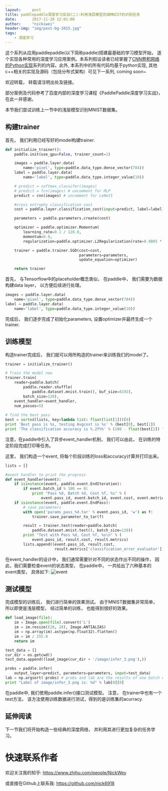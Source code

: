 ```yaml
---
layout:     post
title: paddlepaddle深度学习实战(二):利用浅层模型完成MNIST的识别任务
date:       2017-11-28 12:01:00
author:     "nickiwei"
header-img: "img/post-bg-2015.jpg"
tags:
    - 深度学习
---
```


这个系列从应用paddlepaddle(以下简称paddle)搭建最基础的学习模型开始， 逐个实现各种常用的深度学习应用案例。本系列假设读者已经掌握了[CNN卷积网络的Python实现](http://nickiwei.github.io/2017/09/01/CNN卷积网络的Python实现I-FCN全连接网络/)系列的内容。此外, 本系列中的所有代码均基于python实现, 其他c++相关的实现及源码（包括分布式架构）可见下一系列, coming soon~

欢迎转载， 转载请注明出处及链接。

部分案例及代码参考了百度内部的深度学习课程《PaddlePaddle深度学习实战》，在此一并感谢。

本节我们尝试训练上一节中的浅层模型识别MNIST数据集。

## 构建trainer

首先， 我们利用已经写好的model构建trainer.

```python
def initialize_trainer():
	paddle.init(use_gpu=False, trainer_count=1)

	images = paddle.layer.data(
	    name='pixel', type=paddle.data_type.dense_vector(784))
	label = paddle.layer.data(
	    name='label', type=paddle.data_type.integer_value(10))

	# predict = softmax_classifer(images)
	# predict = fcn(images) # uncomment for MLP
	predict = cnn(images) # uncomment for LeNet5

	#cross entrophy classification cost
	cost = paddle.layer.classification_cost(input=predict, label=label)

	parameters = paddle.parameters.create(cost)

	optimizer = paddle.optimizer.Momentum(
	    learning_rate=0.1 / 128.0,
	    momentum=0.9,
	    regularization=paddle.optimizer.L2Regularization(rate=0.0005 * 128))

	trainer = paddle.trainer.SGD(cost=cost,
	                             parameters=parameters,
	                             update_equation=optimizer)

	return trainer
```

首先， 与Tensorflow中的placeholder概念类似， 在paddle中， 我们需要为数据构建data layer， 以方便后续进行处理。

```python
images = paddle.layer.data(
    name='pixel', type=paddle.data_type.dense_vector(784))
label = paddle.layer.data(
    name='label', type=paddle.data_type.integer_value(10))
```

完成后， 我们逐步完成了初始化parameters, 设置optimizer并最终生成一个trainer.

## 训练模型

构造trainer完成后， 我们就可以用所构造的trainer来训练我们的model了。 

```python
trainer = initialize_trainer()

# Train the model now
trainer.train(
    reader=paddle.batch(
        paddle.reader.shuffle(
            paddle.dataset.mnist.train(), buf_size=8192),
        batch_size=128),
    event_handler=event_handler,
    num_passes=5)
    
# find the best pass
best = sorted(lists, key=lambda list: float(list[1]))[0]
print 'Best pass is %s, testing Avgcost is %s' % (best[0], best[1])
print 'The classification accuracy is %.2f%%' % (100 - float(best[2]) * 100)
```

注意，在paddle中引入了异步event_handler机制， 我们可以由此， 在训练的特定阶段完成打印等任务。

这里， 我们构造一个event, 将每个阶段训练的loss和accuracy计算并打印出来。

```python
lists = []

#event handler to print the progress
def event_handler(event):
    if isinstance(event, paddle.event.EndIteration):
        if event.batch_id % 100 == 0:
            print "Pass %d, Batch %d, Cost %f, %s" % (
                event.pass_id, event.batch_id, event.cost, event.metrics)
    if isinstance(event, paddle.event.EndPass):
        # save parameters
        with open('params_pass_%d.tar' % event.pass_id, 'w') as f:
            trainer.save_parameter_to_tar(f)

        result = trainer.test(reader=paddle.batch(
            paddle.dataset.mnist.test(), batch_size=128))
        print "Test with Pass %d, Cost %f, %s\n" % (
            event.pass_id, result.cost, result.metrics)
        lists.append((event.pass_id, result.cost,
                      result.metrics['classification_error_evaluator']))
```

在event_handler的设计中， 我们通常需要针对不同的状态作出不同的操作， 因此，我们需要检查event的状态类型， 在paddle中， 一共给出了六种基本的event类型， 具体如下:
![event](/Users/weifanding/Desktop/picunuploaded/event.jpg)

## 测试模型

完成模型的训练后， 我们进行简单的效果测试。 由于MNIST数据集非常简单， 所以即使是浅层模型， 经过简单的训练， 也能得到很好的效果。

```python
def load_image(file):
    im = Image.open(file).convert('L')
    im = im.resize((28, 28), Image.ANTIALIAS)
    im = np.array(im).astype(np.float32).flatten()
    im = im / 255.0
    return im

test_data = []
cur_dir = os.getcwd()
test_data.append((load_image(cur_dir + '/image/infer_3.png'),))

probs = paddle.infer(
    output_layer=predict, parameters=parameters, input=test_data)
lab = np.argsort(-probs) # probs and lab are the results of one batch data
print "Label of image/infer_3.png is: %d" % lab[0][0]
```
在paddle中, 我们使用paddle.infer()接口测试模型。 注意， 在trainer中也有一个test方法， 该方法使用训练数据进行测试，得到的是训练集的acurracy.  
## 延伸阅读

下一节我们将开始构造一些经典的深度网络， 并利用其进行更加复杂的任务学习。

# 快速联系作者

欢迎关注我的知乎: https://www.zhihu.com/people/NickWey

或直接在Github上联系我: https://github.com/nick6918
